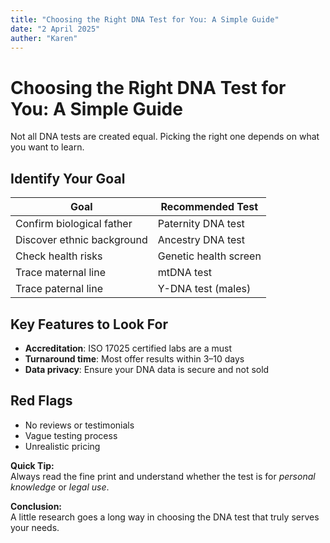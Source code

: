```yaml
---
title: "Choosing the Right DNA Test for You: A Simple Guide"
date: "2 April 2025"
auther: "Karen"
---
```


# Choosing the Right DNA Test for You: A Simple Guide

Not all DNA tests are created equal. Picking the right one depends on what you want to learn.

## Identify Your Goal

| Goal                        | Recommended Test     |
|-----------------------------|----------------------|
| Confirm biological father   | Paternity DNA test   |
| Discover ethnic background  | Ancestry DNA test    |
| Check health risks          | Genetic health screen|
| Trace maternal line         | mtDNA test           |
| Trace paternal line         | Y-DNA test (males)   |

## Key Features to Look For
- **Accreditation**: ISO 17025 certified labs are a must
- **Turnaround time**: Most offer results within 3–10 days
- **Data privacy**: Ensure your DNA data is secure and not sold

## Red Flags
- No reviews or testimonials
- Vague testing process
- Unrealistic pricing

**Quick Tip:**  
Always read the fine print and understand whether the test is for *personal knowledge* or *legal use*.

**Conclusion:**  
A little research goes a long way in choosing the DNA test that truly serves your needs.
